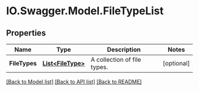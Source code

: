 # IO.Swagger.Model.FileTypeList
## Properties

Name | Type | Description | Notes
------------ | ------------- | ------------- | -------------
**FileTypes** | [**List&lt;FileType&gt;**](FileType.md) | A collection of file types. | [optional] 

[[Back to Model list]](../README.md#documentation-for-models) [[Back to API list]](../README.md#documentation-for-api-endpoints) [[Back to README]](../README.md)

